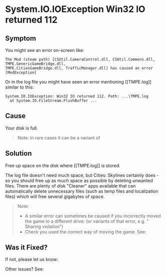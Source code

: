 # System.IO.IOException Win32 IO returned 112

## Symptom

You might see an error on-screen like:

```
The Mod (steam path) [CSUtil.CameraControl.dll, CSUtil.Commons.dll, TMPE.GenericGameBridge.dll,
TMPE.CitiesGameBridge.dll, TrafficManager.dll] has caused an error [ModException]
```

Or in the log file you might have seen an error mentioning [[TMPE.log]] similar to this:

```
System.IO.IOException: Win32 IO returned 112. Path: ...\TMPE.log
  at System.IO.FileStream.FlushBuffer ...
```

## Cause

Your disk is full.

> Note: In rare cases it can be a variant of [](System.Reflection.TargetInvocationException-TMPE.log-is-denined.md)

## Solution

Free up space on the disk where [[TMPE.log]] is stored.

The log file doesn't need much space, but Cities: Skylines certainly does - so you should free up as much space as
possible by deleting unwanted files. There are plenty of disk "Cleaner" apps available that can automatically delete
unnecessary files (such as temp files and localization files) which will free several gigabytes of space.

> Note:
> * A similar error can sometimes be caused if you incorrectly moved the game to a different
    drive: [](System.Reflection.TargetInvocationException-TMPE.log-is-denined.md) (or variants of that error, e.g. "
    Sharing violation")
> * Check you used the correct way of moving the game. See: [](Moving-the-game-to-a-different-disk-drive.md)

## Was it Fixed?

If not, please let us know: [](Report-a-Bug.md)

Other issues? See: [](Troubleshooting.md)